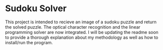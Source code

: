 # Sudoku Solver

This project is intended to recieve an image of a sudoku puzzle and return the solved puzzle.  The optical character recognition and the linear programming solver are now integrated.  I will be updating the readme soon to provide a thorough explanation about my methodology as well as how to install/run the program.